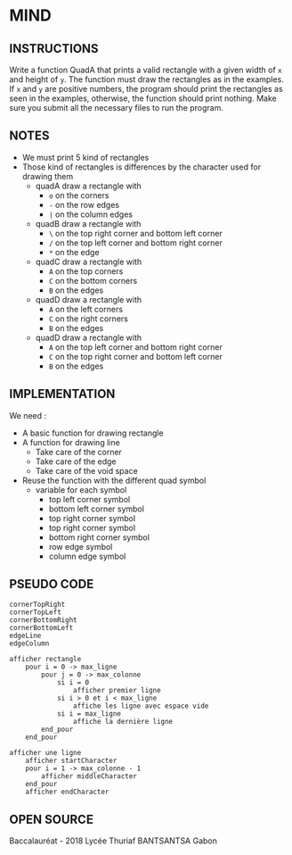 #   MIND
##  INSTRUCTIONS
Write a function QuadA that prints a valid rectangle with a given width of `x` and height of `y`.
The function must draw the rectangles as in the examples.
If `x` and `y` are positive numbers, the program should print the rectangles as seen in the examples, otherwise, the function should print nothing.
Make sure you submit all the necessary files to run the program.

##  NOTES
+   We must print 5 kind of rectangles
+   Those kind of rectangles is differences by the character used for drawing them
    +   quadA draw a rectangle with
        +   `o` on the corners
        +   `-` on the row edges
        +   `|` on the column edges
    +   quadB draw a rectangle with
        +   `\` on the top right corner and bottom left corner
        +   `/` on the top left corner and bottom right corner
        +   `*` on the edge
    +   quadC draw a rectangle with
        +   `A` on the top corners
        +   `C` on the bottom corners
        +   `B` on the edges
    +   quadD draw a rectangle with
        +   `A` on the left corners
        +   `C` on the right corners
        +   `B` on the edges
    +   quadD draw a rectangle with
        +   `A` on the top left corner and bottom right corner
        +   `C` on the top right corner and bottom left corner
        +   `B` on the edges

##  IMPLEMENTATION
We need :
+   A basic function for drawing rectangle
+   A function for drawing line
    +   Take care of the corner
    +   Take care of the edge
    +   Take care of the void space
+   Reuse the function with the different quad symbol
    +   variable for each symbol
        +   top left corner symbol
        +   bottom left corner symbol
        +   top right corner symbol
        +   top right corner symbol
        +   bottom right corner symbol
        +   row edge symbol
        +   column edge symbol

##  PSEUDO CODE

```
cornerTopRight
cornerTopLeft
cornerBottomRight
cornerBottomLeft
edgeLine
edgeColumn

afficher rectangle
    pour i = 0 -> max_ligne
        pour j = 0 -> max_colonne
            si i = 0
                afficher premier ligne
            si i > 0 et i < max_ligne
                affiche les ligne avec espace vide
            si i = max_ligne
                affiche la dernière ligne
        end_pour
    end_pour

afficher une ligne
    afficher startCharacter
    pour i = 1 -> max_colonne - 1
        afficher middleCharacter
    end_pour
    afficher endCharacter
```

##  OPEN SOURCE
Baccalauréat - 2018
Lycée Thuriaf BANTSANTSA
Gabon
